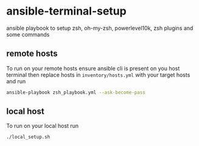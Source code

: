 # ansible-terminal-setup

ansible playbook to setup zsh, oh-my-zsh, powerlevel10k, zsh plugins and some commands

## remote hosts

To run on your remote hosts ensure ansible cli is present on you host terminal then replace hosts
in `inventory/hosts.yml` with your target hosts and run

```bash
ansible-playbook zsh_playbook.yml --ask-become-pass
```

## local host

To run on your local host run

```bash
./local_setup.sh
```
